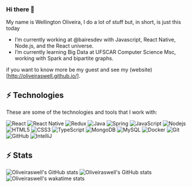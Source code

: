 

### Hi there 🤙

My name is Wellington Oliveira, I do a lot of stuff but, in short, is just this today

- I’m currently working at @bairesdev with Javascript, React Native, Node.js, and the React universe.
- I’m currently learning Big Data at UFSCAR Computer Science Msc, working with Spark and bipartite graphs.

if you want to know more be my guest and see my (website)[http://oliveiraswell.github.io/].

## ⚡ Technologies

These are some of the technologies and tools that I work with:


![React](https://img.shields.io/badge/-React-007396?style=flat-square&logo=react&logoColor=white)
![React Native](https://img.shields.io/badge/-React%20Native-2496ED?style=flat-square&logo=react&logoColor=white)
![Redux](https://img.shields.io/badge/-Redux-4479A1?style=flat-square&logo=redux)
![Java](https://img.shields.io/badge/-Java-007396?style=flat-square&logo=java)
![Spring](https://img.shields.io/badge/-Spring-6DB33F?style=flat-square&logo=spring&logoColor=white)
![JavaScript](https://img.shields.io/badge/-JavaScript-black?style=flat-square&logo=javascript)
![Nodejs](https://img.shields.io/badge/-Nodejs-339933?style=flat-square&logo=Node.js&logoColor=white)
![HTML5](https://img.shields.io/badge/-HTML5-E34F26?style=flat-square&logo=html5&logoColor=white)
![CSS3](https://img.shields.io/badge/-CSS3-1572B6?style=flat-square&logo=css3)
![TypeScript](https://img.shields.io/badge/-TypeScript-007ACC?style=flat-square&logo=typescript)
![MongoDB](https://img.shields.io/badge/-MongoDB-black?style=flat-square&logo=mongodb)
![MySQL](https://img.shields.io/badge/-MySQL-4479A1?style=flat-square&logo=mysql&logoColor=white)
![Docker](https://img.shields.io/badge/-Docker-2496ED?style=flat-square&logo=docker&logoColor=white)
![Git](https://img.shields.io/badge/-Git-black?style=flat-square&logo=git)
![GitHub](https://img.shields.io/badge/-GitHub-181717?style=flat-square&logo=github)
![IntelliJ](https://img.shields.io/badge/-IntelliJ%20IDEA-black?style=flat-square&logo=intellij-idea&logoColor=white)

## ⚡ Stats

![Oliveiraswell's GitHub stats](https://github-readme-stats-oliveiraswell.vercel.app/api?username=oliveiraswell&count_private=true&theme=tokyonight)
![Oliveiraswell's GitHub stats](https://github-readme-stats-oliveiraswell.vercel.app/api/top-langs/?username=oliveiraswell&langs_count=8&layout=compact&theme=tokyonight&count_private=true)
![Oliveiraswell's wakatime stats](https://github-readme-stats-oliveiraswell.vercel.app/api/wakatime?username=oliveiraswell&theme=tokyonight)

